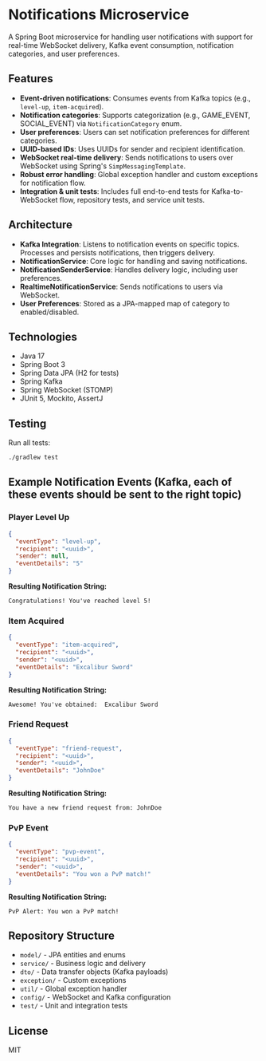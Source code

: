 # Notifications Microservice

A Spring Boot microservice for handling user notifications with support for real-time WebSocket delivery, Kafka event consumption, notification categories, and user preferences.

## Features

- **Event-driven notifications**: Consumes events from Kafka topics (e.g., `level-up`, `item-acquired`).
- **Notification categories**: Supports categorization (e.g., GAME_EVENT, SOCIAL_EVENT) via `NotificationCategory` enum.
- **User preferences**: Users can set notification preferences for different categories.
- **UUID-based IDs**: Uses UUIDs for sender and recipient identification.
- **WebSocket real-time delivery**: Sends notifications to users over WebSocket using Spring's `SimpMessagingTemplate`.
- **Robust error handling**: Global exception handler and custom exceptions for notification flow.
- **Integration & unit tests**: Includes full end-to-end tests for Kafka-to-WebSocket flow, repository tests, and service unit tests.

## Architecture

- **Kafka Integration**: Listens to notification events on specific topics. Processes and persists notifications, then triggers delivery.
- **NotificationService**: Core logic for handling and saving notifications.
- **NotificationSenderService**: Handles delivery logic, including user preferences.
- **RealtimeNotificationService**: Sends notifications to users via WebSocket.
- **User Preferences**: Stored as a JPA-mapped map of category to enabled/disabled.

## Technologies

- Java 17
- Spring Boot 3
- Spring Data JPA (H2 for tests)
- Spring Kafka
- Spring WebSocket (STOMP)
- JUnit 5, Mockito, AssertJ


## Testing

Run all tests:
```sh
./gradlew test
```

## Example Notification Events (Kafka, each of these events should be sent to the right topic)

### Player Level Up
```json
{
  "eventType": "level-up",
  "recipient": "<uuid>",
  "sender": null,
  "eventDetails": "5"
}
```
**Resulting Notification String:**
```
Congratulations! You've reached level 5!
```

### Item Acquired
```json
{
  "eventType": "item-acquired",
  "recipient": "<uuid>",
  "sender": "<uuid>",
  "eventDetails": "Excalibur Sword"
}
```
**Resulting Notification String:**
```
Awesome! You've obtained:  Excalibur Sword
```

### Friend Request
```json
{
  "eventType": "friend-request",
  "recipient": "<uuid>",
  "sender": "<uuid>",
  "eventDetails": "JohnDoe"
}
```
**Resulting Notification String:**
```
You have a new friend request from: JohnDoe
```

### PvP Event
```json
{
  "eventType": "pvp-event",
  "recipient": "<uuid>",
  "sender": "<uuid>",
  "eventDetails": "You won a PvP match!"
}
```
**Resulting Notification String:**
```
PvP Alert: You won a PvP match!
```



## Repository Structure

- `model/` - JPA entities and enums
- `service/` - Business logic and delivery
- `dto/` - Data transfer objects (Kafka payloads)
- `exception/` - Custom exceptions
- `util/` - Global exception handler
- `config/` - WebSocket and Kafka configuration
- `test/` - Unit and integration tests

## License

MIT
